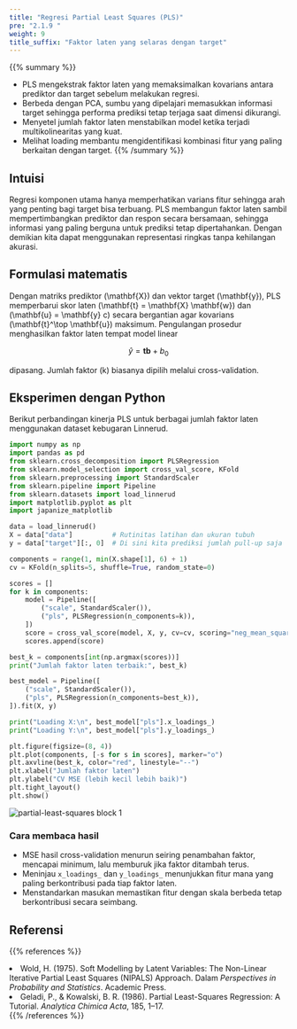 ```yaml
---
title: "Regresi Partial Least Squares (PLS)"
pre: "2.1.9 "
weight: 9
title_suffix: "Faktor laten yang selaras dengan target"
---
```


{{% summary %}}
- PLS mengekstrak faktor laten yang memaksimalkan kovarians antara prediktor dan target sebelum melakukan regresi.
- Berbeda dengan PCA, sumbu yang dipelajari memasukkan informasi target sehingga performa prediksi tetap terjaga saat dimensi dikurangi.
- Menyetel jumlah faktor laten menstabilkan model ketika terjadi multikolinearitas yang kuat.
- Melihat loading membantu mengidentifikasi kombinasi fitur yang paling berkaitan dengan target.
{{% /summary %}}

## Intuisi
Regresi komponen utama hanya memperhatikan varians fitur sehingga arah yang penting bagi target bisa terbuang. PLS membangun faktor laten sambil mempertimbangkan prediktor dan respon secara bersamaan, sehingga informasi yang paling berguna untuk prediksi tetap dipertahankan. Dengan demikian kita dapat menggunakan representasi ringkas tanpa kehilangan akurasi.

## Formulasi matematis
Dengan matriks prediktor \(\mathbf{X}\) dan vektor target \(\mathbf{y}\), PLS memperbarui skor laten \(\mathbf{t} = \mathbf{X} \mathbf{w}\) dan \(\mathbf{u} = \mathbf{y} c\) secara bergantian agar kovarians \(\mathbf{t}^\top \mathbf{u}\) maksimum. Pengulangan prosedur menghasilkan faktor laten tempat model linear

$$
\hat{y} = \mathbf{t} \boldsymbol{b} + b_0
$$

dipasang. Jumlah faktor \(k\) biasanya dipilih melalui cross-validation.

## Eksperimen dengan Python
Berikut perbandingan kinerja PLS untuk berbagai jumlah faktor laten menggunakan dataset kebugaran Linnerud.

```python
import numpy as np
import pandas as pd
from sklearn.cross_decomposition import PLSRegression
from sklearn.model_selection import cross_val_score, KFold
from sklearn.preprocessing import StandardScaler
from sklearn.pipeline import Pipeline
from sklearn.datasets import load_linnerud
import matplotlib.pyplot as plt
import japanize_matplotlib

data = load_linnerud()
X = data["data"]          # Rutinitas latihan dan ukuran tubuh
y = data["target"][:, 0]  # Di sini kita prediksi jumlah pull-up saja

components = range(1, min(X.shape[1], 6) + 1)
cv = KFold(n_splits=5, shuffle=True, random_state=0)

scores = []
for k in components:
    model = Pipeline([
        ("scale", StandardScaler()),
        ("pls", PLSRegression(n_components=k)),
    ])
    score = cross_val_score(model, X, y, cv=cv, scoring="neg_mean_squared_error").mean()
    scores.append(score)

best_k = components[int(np.argmax(scores))]
print("Jumlah faktor laten terbaik:", best_k)

best_model = Pipeline([
    ("scale", StandardScaler()),
    ("pls", PLSRegression(n_components=best_k)),
]).fit(X, y)

print("Loading X:\n", best_model["pls"].x_loadings_)
print("Loading Y:\n", best_model["pls"].y_loadings_)

plt.figure(figsize=(8, 4))
plt.plot(components, [-s for s in scores], marker="o")
plt.axvline(best_k, color="red", linestyle="--")
plt.xlabel("Jumlah faktor laten")
plt.ylabel("CV MSE (lebih kecil lebih baik)")
plt.tight_layout()
plt.show()
```

![partial-least-squares block 1](/images/basic/regression/partial-least-squares_block01_id.png)

### Cara membaca hasil
- MSE hasil cross-validation menurun seiring penambahan faktor, mencapai minimum, lalu memburuk jika faktor ditambah terus.
- Meninjau `x_loadings_` dan `y_loadings_` menunjukkan fitur mana yang paling berkontribusi pada tiap faktor laten.
- Menstandarkan masukan memastikan fitur dengan skala berbeda tetap berkontribusi secara seimbang.

## Referensi
{{% references %}}
<li>Wold, H. (1975). Soft Modelling by Latent Variables: The Non-Linear Iterative Partial Least Squares (NIPALS) Approach. Dalam <i>Perspectives in Probability and Statistics</i>. Academic Press.</li>
<li>Geladi, P., &amp; Kowalski, B. R. (1986). Partial Least-Squares Regression: A Tutorial. <i>Analytica Chimica Acta</i>, 185, 1–17.</li>
{{% /references %}}
